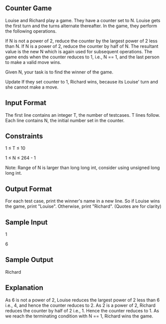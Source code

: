 Counter Game
------------
Louise and Richard play a game. They have a counter set to N. Louise gets the first turn and the turns alternate thereafter. In the game, they perform the following operations.

If N is not a power of 2, reduce the counter by the largest power of 2 less than N.
If N is a power of 2, reduce the counter by half of N.
The resultant value is the new N which is again used for subsequent operations.
The game ends when the counter reduces to 1, i.e., N == 1, and the last person to make a valid move wins.

Given N, your task is to find the winner of the game.

Update If they set counter to 1, Richard wins, because its Louise' turn and she cannot make a move.

Input Format
------------
The first line contains an integer T, the number of testcases.
T lines follow. Each line contains N, the initial number set in the counter.

Constraints
-----------
1 ≤ T ≤ 10

1 ≤ N ≤ 264 - 1

Note: Range of N is larger than long long int, consider using unsigned long long int.

Output Format
-------------
For each test case, print the winner's name in a new line. So if Louise wins the game, print "Louise". Otherwise, print "Richard". (Quotes are for clarity)

Sample Input
------------
1

6

Sample Output
-------------
Richard

Explanation
------------
As 6 is not a power of 2, Louise reduces the largest power of 2 less than 6 i.e., 4, and hence the counter reduces to 2.
As 2 is a power of 2, Richard reduces the counter by half of 2 i.e., 1. Hence the counter reduces to 1.
As we reach the terminating condition with N == 1, Richard wins the game.